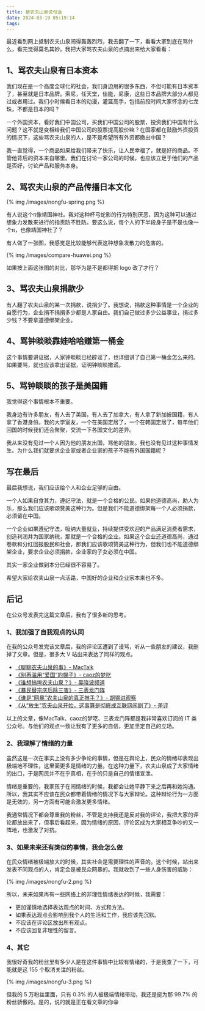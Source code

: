 ```yaml
---
title: 替农夫山泉说句话
date: 2024-03-19 05:19:14
tags:
---
```


最近看到网上抵制农夫山泉闹得轰轰烈烈，我去翻了一下，看看大家到底在骂什么，看完觉得莫名其妙。我把大家骂农夫山泉的点摘出来给大家看看：

## 1、骂农夫山泉有日本资本

我们现在是一个高度全球化的社会，我们身边用的很多东西，不但可能有日本资本了，甚至就是日本品牌。索尼，任天堂，佳能，尼康，这些日本品牌大部分人都见过或者用过。我们小时候看日本的动漫，灌篮高手，包括前段时间大家怀念的七龙珠，不都是日本的吗？

一个外国资本，看好我们中国公司，买我们中国公司的股票，投资我们中国有什么问题？这不就是变相给我们中国公司的股票提高股价嘛？在国家都在鼓励外资投资的情况下，这些骂农夫山泉的人，是不是希望所有外资都撤出中国？

我一直觉得，一个商品如果给我们带来了快乐，让人民幸福了，就是好的商品。不管他背后的资本来自哪里。我们在讨论一家公司的时候，也应该立足于他们的产品是否好，讨论产品和服务本身。

## 2、骂农夫山泉的产品传播日本文化

{% img /images/nongfu-spring.png %}

有人说这个π像靖国神社。我对这种杯弓蛇影的行为特别厌恶，因为这种可以通过想象力发散来进行的指责防不胜防。要这么说，每个人的下半段身子是不是也像一个π，也像靖国神社了？

有人做了一张图，我感觉是比较能够代表这种想象发散力的危害的。

{% img /images/compare-huawei.png %}

如果按上面这张图的对比，那华为是不是都得把 logo 改了才行？

## 3、骂农夫山泉捐款少

有人翻了农夫山泉的某一次捐款，说捐少了。我想说，捐款这种事情是一个企业的自愿行为，企业捐不捐捐多少都是人家自由。我们自己做过多少公益事业，捐过多少钱？不要拿道德绑架企业。

## 4、骂钟睒睒靠娃哈哈赚第一桶金

这个事情要讲证据，人家钟睒睒已经辟谣了，也详细讲了自己第一桶金怎么来的。如果要骂，就也应该拿出证据，证明钟睒睒撒谎。

## 5、骂钟睒睒的孩子是美国籍

我觉得这个事情根本不重要。

我身边有许多朋友，有人去了美国，有人去了加拿大，有人拿了新加披国籍，有人拿了香港身份。我的大学室友，一个在美国定居了，一个在韩国定居了，每年他们回国的时候我们还会聚聚，交流一下各国文化的差异。

我从来没有见过一个人因为他的朋友出国，骂他的朋友。我也没有见过这种事情发生。为什么我们就要求企业家或者企业家的孩子不能有外国国籍呢？

## 写在最后

最后我想说，我们应该给个人和企业足够的自由。

一个人如果自食其力，遵纪守法，就是一个合格的公民。如果他道德高尚，助人为乐，那么我们应该歌颂赞美这种行为。但是我们不能道德绑架每一个人必须捐款，必须留在中国。

一个企业如果遵纪守法，吸纳大量就业，持续提供受欢迎的产品满足消费者需求，创造利润并为国家纳税，那就是一个合格的企业。如果这个企业还道德高尚，通过卷款和分红回报股民和社会，那我们应该歌颂赞美这种行为，但我们也不能道德绑架企业，要求企业必须捐款，企业家的子女必须在中国。

其实一家企业做到本分已经很不容易了。

希望大家给农夫山泉一点活路，中国好的企业和企业家本来也不多。

## 后记

在公众号发表完这篇文章后，我有了很多新的思考。

### 1、我加强了自我观点的认同

在我的公众号发完该文章后，我的评论区遭到了谩骂，听从一些朋友的建议，我删掉了文章。但是，很多大 V 站出来表达了同样的观点。

 - [《聊聊农夫山泉的事》- MacTalk](https://mp.weixin.qq.com/s/jteP8lLj8SkApuva3Lto3g)
 - [《别再滥用“爱国”的幌子》- caoz的梦呓](https://mp.weixin.qq.com/s/A3c8-W0rGVyW3tV2QuTH-g)
 - [《谁想搞垮农夫山泉？》- 吴晓波频道](https://mp.weixin.qq.com/s/b5AFhzHWfnxyhLW1-8J5hw)
 - [《暴民替宗庆后除三害》- 三表龙门阵](https://mp.weixin.qq.com/s/dZox2oGjX55E6axm2uJ4_g)
 - [《谁是“网暴”农夫山泉的真正推手？》- 胡锡进观察](https://mp.weixin.qq.com/s/u0gTT9vkNBAdvqGjXPo-Wg)
 - [《从“放生”农夫山泉开始，这事算是彻底成互联网闹剧了》- 差评](https://mp.weixin.qq.com/s/ufufBmsRuhMLRqyuRkcSQQ)

以上的文章，像MacTalk、caoz的梦呓、三表龙门阵都是我非常喜欢订阅的 IT 类公众号。与他们的观点一致让我有了更多的自信，更加坚定自己的立场。

### 2、我理解了情绪的力量

虽然这是一次在事实上没有多少争论的事情，但是在舆论上，民众的情绪却表现出极端地不理性，这里面更多是情绪的力量。在这种力量下，农夫山泉成了大家情绪的出口，于是网民并不在乎真相，在乎的只是自己的情绪宣泄。

情绪是重要的，我家孩子在闹情绪的时候，我都会让她平静下来之后再和她沟通。所以，我其实不应该在民众都带着情绪的情况下与大家辩论。这种辩论行为一方面是无效的，另一方面有可能会激发更多情绪。

我通常情况下都会尊重我的粉丝，不管是支持我还是反对我的评论，我把大家的评论都放出来了，但事后看起来，因为情绪的原因，评论区成为大家相互争吵的又一阵地，也激发了对抗。

### 3、如果未来还有类似的事情，我会怎么做

在民众情绪被极端放大的时候，其实社会是需要理性的声音的。这个时候，站出来发表不同观点的人，肯定会是被民众网暴的。我就收到了一些人身伤害的威胁：

{% img /images/nongfu-2.png %}

所以，未来如果再有一些网络上的非理性情绪表达的时候，我需要：

 - 更加谨慎地选择表达观点的时间、方式和方法。
 - 如果表达观点会影响到我个人的生活和工作，我应该先沉默。
 - 不应该在评论区放出所有观点。
 - 不应该回复非理性的留言。

### 4、其它

我很好奇我的粉丝里有多少人是在这件事情中比较有情绪的，于是我查了一下，可能就是这 155 个取消关注的粉丝。

{% img /images/nongfu-3.png %}

但我的 5 万粉丝里面，只有 0.3% 的人被极端情绪带动，我还是挺为那 99.7% 的粉丝骄傲的。是的，说的就是正在看文章的你😁
